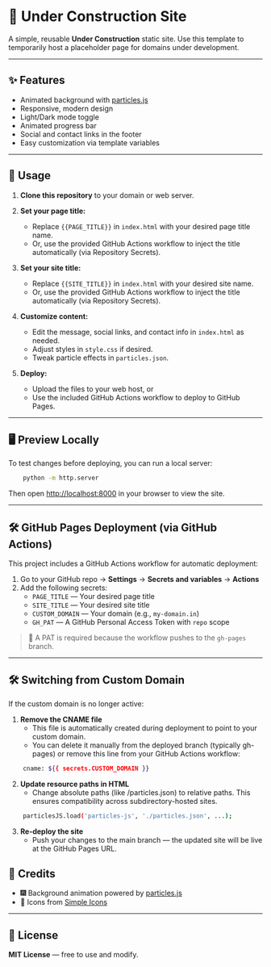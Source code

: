 # 🚧 Under Construction Site

A simple, reusable **Under Construction** static site. Use this template to temporarily host a placeholder page for domains under development.

---

## ✨ Features

- Animated background with [particles.js](https://vincentgarreau.com/particles.js/)
- Responsive, modern design
- Light/Dark mode toggle
- Animated progress bar
- Social and contact links in the footer
- Easy customization via template variables

---

## 🚀 Usage

1. **Clone this repository** to your domain or web server.

2. **Set your page title:**
   - Replace `{{PAGE_TITLE}}` in `index.html` with your desired page title name.
   - Or, use the provided GitHub Actions workflow to inject the title automatically (via Repository Secrets).

3. **Set your site title:**
   - Replace `{{SITE_TITLE}}` in `index.html` with your desired site name.
   - Or, use the provided GitHub Actions workflow to inject the title automatically (via Repository Secrets).

4. **Customize content:**
   - Edit the message, social links, and contact info in `index.html` as needed.
   - Adjust styles in `style.css` if desired.
   - Tweak particle effects in `particles.json`.

5. **Deploy:**
   - Upload the files to your web host, or
   - Use the included GitHub Actions workflow to deploy to GitHub Pages.

---

## 🖥 Preview Locally

To test changes before deploying, you can run a local server:

```bash
	python -m http.server
```

Then open [http://localhost:8000](http://localhost:8000) in your browser to view the site.

---

## 🛠 GitHub Pages Deployment (via GitHub Actions)

This project includes a GitHub Actions workflow for automatic deployment:

1. Go to your GitHub repo → **Settings** → **Secrets and variables** → **Actions**
2. Add the following secrets:
   - `PAGE_TITLE` — Your desired page title
   - `SITE_TITLE` — Your desired site title
   - `CUSTOM_DOMAIN` — Your domain (e.g., `my-domain.in`)
   - `GH_PAT` — A GitHub Personal Access Token with `repo` scope

> 🔐 A PAT is required because the workflow pushes to the `gh-pages` branch.

---

## 🛠️ Switching from Custom Domain

If the custom domain is no longer active:

1. **Remove the CNAME file**
   - This file is automatically created during deployment to point to your custom domain.
   - You can delete it manually from the deployed branch (typically gh-pages) or remove this line from your GitHub Actions workflow:

```bash
	cname: ${{ secrets.CUSTOM_DOMAIN }}
```

2. **Update resource paths in HTML**
   - Change absolute paths (like /particles.json) to relative paths. This ensures compatibility across subdirectory-hosted sites.

```bash
	particlesJS.load('particles-js', './particles.json', ...);
```

3. **Re-deploy the site**
   - Push your changes to the main branch — the updated site will be live at the GitHub Pages URL.

## 🙏 Credits

- 🎆 Background animation powered by [particles.js](https://vincentgarreau.com/particles.js/)
- 🧩 Icons from [Simple Icons](https://simpleicons.org/)

---

## 📄 License

**MIT License** — free to use and modify.
